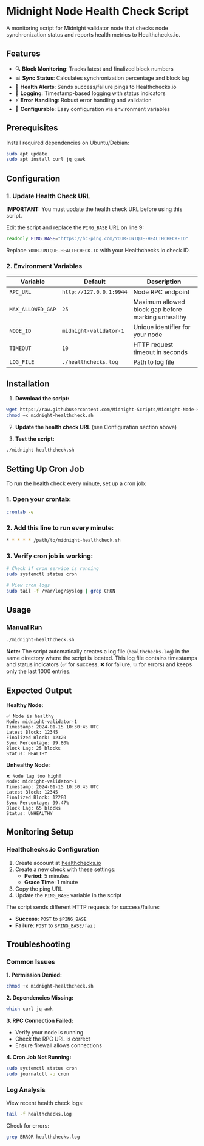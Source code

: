 # Midnight Node Health Check Script

A monitoring script for Midnight validator node that checks node synchronization status and reports health metrics to Healthchecks.io.

## Features

- 🔍 **Block Monitoring**: Tracks latest and finalized block numbers
- 📊 **Sync Status**: Calculates synchronization percentage and block lag
- 🚨 **Health Alerts**: Sends success/failure pings to Healthchecks.io
- 📝 **Logging**: Timestamp-based logging with status indicators
- ⚡ **Error Handling**: Robust error handling and validation
- 🔧 **Configurable**: Easy configuration via environment variables

## Prerequisites

Install required dependencies on Ubuntu/Debian:

```bash
sudo apt update
sudo apt install curl jq gawk
```

## Configuration

### 1. Update Health Check URL

**IMPORTANT:** You must update the health check URL before using this script.

Edit the script and replace the `PING_BASE` URL on line 9:

```bash
readonly PING_BASE="https://hc-ping.com/YOUR-UNIQUE-HEALTHCHECK-ID"
```

Replace `YOUR-UNIQUE-HEALTHCHECK-ID` with your Healthchecks.io check ID.

### 2. Environment Variables

| Variable | Default | Description |
|----------|---------|-------------|
| `RPC_URL` | `http://127.0.0.1:9944` | Node RPC endpoint |
| `MAX_ALLOWED_GAP` | `25` | Maximum allowed block gap before marking unhealthy |
| `NODE_ID` | `midnight-validator-1` | Unique identifier for your node |
| `TIMEOUT` | `10` | HTTP request timeout in seconds |
| `LOG_FILE` | `./healthchecks.log` | Path to log file |

## Installation

1. **Download the script:**
```bash
wget https://raw.githubusercontent.com/Midnight-Scripts/Midnight-Node-Health-Check-Script/refs/heads/main/midnight-healthcheck.sh
chmod +x midnight-healthcheck.sh
```

2. **Update the health check URL** (see Configuration section above)

3. **Test the script:**
```bash
./midnight-healthcheck.sh
```

## Setting Up Cron Job

To run the health check every minute, set up a cron job:

### 1. Open your crontab:
```bash
crontab -e
```

### 2. Add this line to run every minute:
```bash
* * * * * /path/to/midnight-healthcheck.sh
```

### 3. Verify cron job is working:
```bash
# Check if cron service is running
sudo systemctl status cron

# View cron logs
sudo tail -f /var/log/syslog | grep CRON
```

## Usage

### Manual Run
```bash
./midnight-healthcheck.sh
```

**Note:** The script automatically creates a log file (`healthchecks.log`) in the same directory where the script is located. This log file contains timestamps and status indicators (✅ for success, ❌ for failure, 💥 for errors) and keeps only the last 1000 entries.

## Expected Output

**Healthy Node:**
```
✅ Node is healthy
Node: midnight-validator-1
Timestamp: 2024-01-15 10:30:45 UTC
Latest Block: 12345
Finalized Block: 12320
Sync Percentage: 99.80%
Block Lag: 25 blocks
Status: HEALTHY
```

**Unhealthy Node:**
```
❌ Node lag too high!
Node: midnight-validator-1
Timestamp: 2024-01-15 10:30:45 UTC
Latest Block: 12345
Finalized Block: 12280
Sync Percentage: 99.47%
Block Lag: 65 blocks
Status: UNHEALTHY
```

## Monitoring Setup

### Healthchecks.io Configuration

1. Create account at [healthchecks.io](https://healthchecks.io/)
2. Create a new check with these settings:
   - **Period**: 5 minutes
   - **Grace Time**: 1 minute
3. Copy the ping URL
4. Update the `PING_BASE` variable in the script

The script sends different HTTP requests for success/failure:
- **Success**: `POST` to `$PING_BASE`
- **Failure**: `POST` to `$PING_BASE/fail`

## Troubleshooting

### Common Issues

**1. Permission Denied:**
```bash
chmod +x midnight-healthcheck.sh
```

**2. Dependencies Missing:**
```bash
which curl jq awk
```

**3. RPC Connection Failed:**
- Verify your node is running
- Check the RPC URL is correct
- Ensure firewall allows connections

**4. Cron Job Not Running:**
```bash
sudo systemctl status cron
sudo journalctl -u cron
```

### Log Analysis

View recent health check logs:
```bash
tail -f healthchecks.log
```

Check for errors:
```bash
grep ERROR healthchecks.log
``` 
